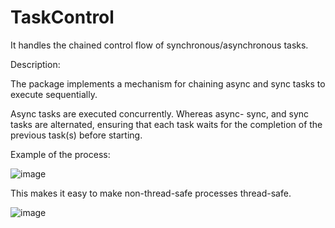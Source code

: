 # TaskControl
It handles the chained control flow of synchronous/asynchronous tasks.



Description:

The package implements a mechanism for chaining async and sync tasks to execute sequentially.

Async tasks are executed concurrently.
Whereas async-  sync, and sync tasks are alternated, ensuring that each task waits for the completion of the previous task(s) before starting.

Example of the process:


![image](https://github.com/user-attachments/assets/60006c0c-881c-4e39-bec9-ad1c3f70dbf1)

This makes it easy to make non-thread-safe processes thread-safe.

![image](https://github.com/user-attachments/assets/e5f14b0c-9b85-4655-8c4d-337b41dfc9cb)

